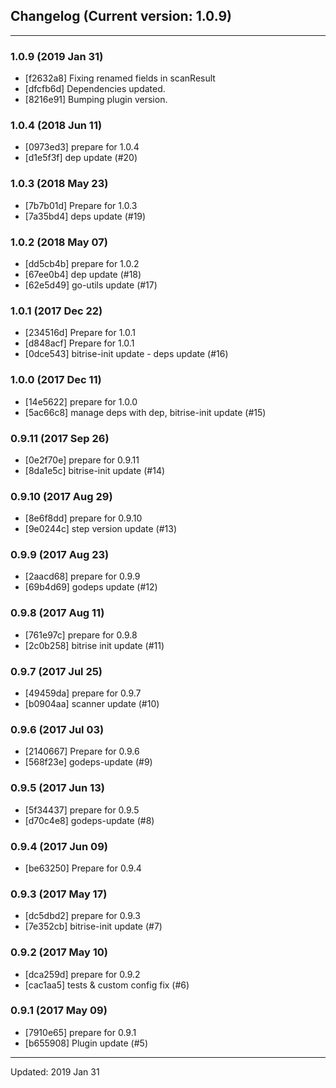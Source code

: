 ## Changelog (Current version: 1.0.9)

-----------------

### 1.0.9 (2019 Jan 31)

* [f2632a8] Fixing renamed fields in scanResult
* [dfcfb6d] Dependencies updated.
* [8216e91] Bumping plugin version.

### 1.0.4 (2018 Jun 11)

* [0973ed3] prepare for 1.0.4
* [d1e5f3f] dep update (#20)

### 1.0.3 (2018 May 23)

* [7b7b01d] Prepare for 1.0.3
* [7a35bd4] deps update (#19)

### 1.0.2 (2018 May 07)

* [dd5cb4b] prepare for 1.0.2
* [67ee0b4] dep update (#18)
* [62e5d49] go-utils update (#17)

### 1.0.1 (2017 Dec 22)

* [234516d] Prepare for 1.0.1
* [d848acf] Prepare for 1.0.1
* [0dce543] bitrise-init update - deps update (#16)

### 1.0.0 (2017 Dec 11)

* [14e5622] prepare for 1.0.0
* [5ac66c8] manage deps with dep, bitrise-init update (#15)

### 0.9.11 (2017 Sep 26)

* [0e2f70e] prepare for 0.9.11
* [8da1e5c] bitrise-init update (#14)

### 0.9.10 (2017 Aug 29)

* [8e6f8dd] prepare for 0.9.10
* [9e0244c] step version update (#13)

### 0.9.9 (2017 Aug 23)

* [2aacd68] prepare for 0.9.9
* [69b4d69] godeps update (#12)

### 0.9.8 (2017 Aug 11)

* [761e97c] prepare for 0.9.8
* [2c0b258] bitrise init update (#11)

### 0.9.7 (2017 Jul 25)

* [49459da] prepare for 0.9.7
* [b0904aa] scanner update (#10)

### 0.9.6 (2017 Jul 03)

* [2140667] Prepare for 0.9.6
* [568f23e] godeps-update (#9)

### 0.9.5 (2017 Jun 13)

* [5f34437] prepare for 0.9.5
* [d70c4e8] godeps-update (#8)

### 0.9.4 (2017 Jun 09)

* [be63250] Prepare for 0.9.4

### 0.9.3 (2017 May 17)

* [dc5dbd2] prepare for 0.9.3
* [7e352cb] bitrise-init update (#7)

### 0.9.2 (2017 May 10)

* [dca259d] prepare for 0.9.2
* [cac1aa5] tests & custom config fix (#6)

### 0.9.1 (2017 May 09)

* [7910e65] prepare for 0.9.1
* [b655908] Plugin update (#5)

-----------------

Updated: 2019 Jan 31